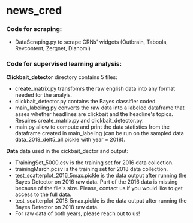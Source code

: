 # news_cred

### **Code for scraping:** 
  - DataScraping.py to scrape CRNs' widgets (Outbrain, Taboola, Revcontent, Zergnet, Dianomi)
 
### **Code for supervised learning analysis:**

**Clickbait_detector** directory contains 5 files:
  - create_matrix.py transfomrs the raw english data into any format needed for the analyis. 
  - clickbait_detector.py contains the Bayes classifier coded. 
  - main_labeling.py converts the raw data into a labeled dataframe that asses whether headlines are clickbait and the headline's topics. Resuires create_matrix.py and clickbait_detector.py.
  - main.py allow to compute and print the data statistics from the dataframe created in main_labeling (can be run on the sampled data data_2018_delt5_all.pickle with year = 2018).
 
**Data** data used in the cickbait_dector and output:
  - TrainingSet_5000.csv is the training set for 2016 data collection.
  - trainingMarch.pcsv is the training set for 2018 data collection. 
  - test_scatterplot_2016_5max.pickle is the data output after running the Bayes Detector on 2016 raw data. Part of the 2016 data is missing because of the file's size. Please, contact us if you would like to get access to the full data. 
  - test_scatterplot_2018_5max.pickle is the data output after running the Bayes Detector on 2018 raw data.
  - For raw data of both years, please reach out to us! 
